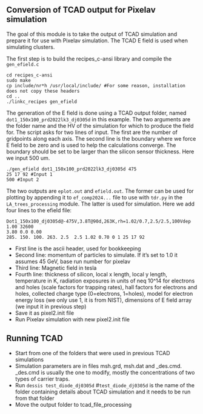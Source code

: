 ## Conversion of TCAD output for Pixelav simulation

The goal of this module is to take the output of TCAD simulation and prepare it for use with Pixelav simulation. The TCAD E field is used when simulating clusters.

The first step is to build the recipes_c-ansi library and compile the `gen_efield.c`
```
cd recipes_c-ansi
sudo make
cp include/nr*h /usr/local/include/ #For some reason, installation does not copy these headers
cd ..
./linkc_recipes gen_efield
```

The generation of the E field is done using a TCAD output folder, named `dot1_150x100_prd2022lk3_dj0305d` in this example. The two arguments are the folder name and the HV of the simulation for which to produce the field for. The script asks for two lines of input. The first are the number of gridpoints along each axis. The second line is the boundary where we force E field to be zero and is used to help the calculations converge. The boundary should be set to be larger than the silicon sensor thickness. Here we input 500 um.
```
./gen_efield dot1_150x100_prd2022lk3_dj0305d 475
25 17 92 #Input 1
500 #Input 2
```

The two outputs are `eplot.out` and `efield.out`. The former can be used for plotting by appending it to `ef_comp2024...` file to use with `tdr.py` in the `LA_trees_processing` module. The latter is used for simulation. Here we add four lines to the efield file:

```
Dot1_150x100_dj0305d@-475V,3.8T@90d,263K,rh=1.02/0.7,2.5/2.5,100Vdep
1.00 32600
3.80 0.0 0.00
285. 150. 100. 263. 2.5  2.5 1.02 0.70 0 1 25 17 92
```

* First line is the ascii header, used for bookkeeping
* Second line: momentum of particles to simulate. If it’s set to 1.0 it assumes 45 GeV, base run number for pixelav
* Third line: Magnetic field in tesla
* Fourth line: thickness of silicon, local x length, local y length, temperature in K, radiation exposures in units of neq 10^14 for electrons and holes (scale factors for trapping rates), hall factors for electrons and  holes, collected charge type (0=electrons, 1=holes), model for electron energy loss (we only use 1, it is from NIST), dimensions of E field array (we input it in previous step)
* Save it as pixel2.init file
* Run Pixelav simulation with new pixel2.init file

## Running TCAD
* Start from one of the folders that were used in previous TCAD simulations
* Simulation parameters are in files msh.grd, msh.dat and _des.cmd. _des.cmd is usually the one to modify, mostly the concentrations of two types of carrier traps.
* Run `dessis test_diode_dj0305d` #`test_diode_dj0305d` is the name of the folder containing details about TCAD simulation and it needs to be run from that folder
* Move the output folder to tcad_file_processing
